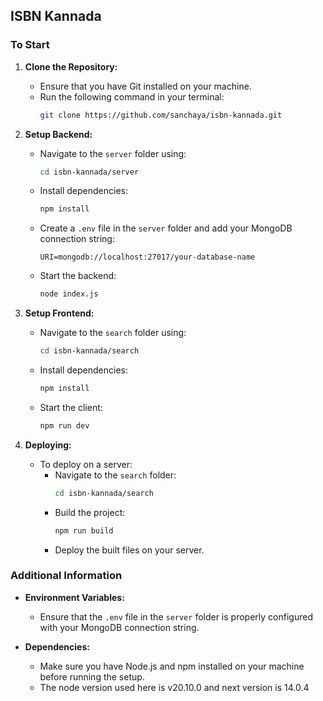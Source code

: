
## ISBN Kannada

### To Start

1. **Clone the Repository:**
   - Ensure that you have Git installed on your machine.
   - Run the following command in your terminal:
     ```bash
     git clone https://github.com/sanchaya/isbn-kannada.git
     ```

2. **Setup Backend:**
   - Navigate to the `server` folder using:
     ```bash
     cd isbn-kannada/server
     ```
   - Install dependencies:
     ```bash
     npm install
     ```
   - Create a `.env` file in the `server` folder and add your MongoDB connection string:
     ```env
     URI=mongodb://localhost:27017/your-database-name
     ```
   - Start the backend:
     ```bash
     node index.js
     ```

3. **Setup Frontend:**
   - Navigate to the `search` folder using:
     ```bash
     cd isbn-kannada/search
     ```
   - Install dependencies:
     ```bash
     npm install
     ```
   - Start the client:
     ```bash
     npm run dev
     ```

4. **Deploying:**
   - To deploy on a server:
     - Navigate to the `search` folder:
       ```bash
       cd isbn-kannada/search
       ```
     - Build the project:
       ```bash
       npm run build
       ```
     - Deploy the built files on your server.

### Additional Information

- **Environment Variables:**
  - Ensure that the `.env` file in the `server` folder is properly configured with your MongoDB connection string.

- **Dependencies:**
  - Make sure you have Node.js and npm installed on your machine before running the setup.
  - The node version used here is v20.10.0 and next version is 14.0.4


